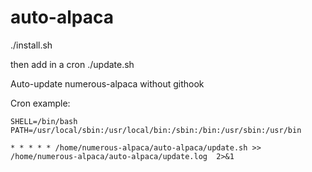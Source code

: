 # auto-alpaca

./install.sh

then add in a cron ./update.sh

Auto-update numerous-alpaca without githook

Cron example:

```
SHELL=/bin/bash
PATH=/usr/local/sbin:/usr/local/bin:/sbin:/bin:/usr/sbin:/usr/bin

* * * * * /home/numerous-alpaca/auto-alpaca/update.sh >> /home/numerous-alpaca/auto-alpaca/update.log  2>&1
```